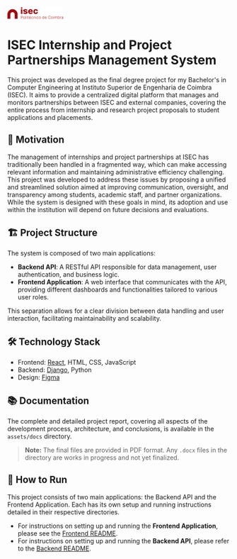 <img src="./assets/imgs/logo.png" alt="ISEC Logo" width="25%" />

# ISEC Internship and Project Partnerships Management System

This project was developed as the final degree project for my Bachelor's in Computer Engineering at Instituto Superior de Engenharia de Coimbra (ISEC). It aims to provide a centralized digital platform that manages and monitors partnerships between ISEC and external companies, covering the entire process from internship and research project proposals to student applications and placements.


## 🎯 Motivation

The management of internships and project partnerships at ISEC has traditionally been handled in a fragmented way, which can make accessing relevant information and maintaining administrative efficiency challenging. This project was developed to address these issues by proposing a unified and streamlined solution aimed at improving communication, oversight, and transparency among students, academic staff, and partner organizations. While the system is designed with these goals in mind, its adoption and use within the institution will depend on future decisions and evaluations.


## 🏗️ Project Structure

The system is composed of two main applications:

- **Backend API**: A RESTful API responsible for data management, user authentication, and business logic.
- **Frontend Application**: A web interface that communicates with the API, providing different dashboards and functionalities tailored to various user roles.

This separation allows for a clear division between data handling and user interaction, facilitating maintainability and scalability.


## 🛠️ Technology Stack

- Frontend: [React](https://reactjs.org/), HTML, CSS, JavaScript 
- Backend: [Django](https://www.djangoproject.com/), Python
- Design: [Figma](https://www.figma.com/)


## 📚 Documentation

The complete and detailed project report, covering all aspects of the development process, architecture, and conclusions, is available in the `assets/docs` directory.
> **Note:** The final files are provided in PDF format. Any `.docx` files in the directory are works in progress and not yet finalized.


## 🚀 How to Run

This project consists of two main applications: the Backend API and the Frontend Application. Each has its own setup and running instructions detailed in their respective directories.

- For instructions on setting up and running the **Frontend Application**, please see the [Frontend README](./frontend/README.md).
- For instructions on setting up and running the **Backend API**, please refer to the [Backend README](./backend/README.md).